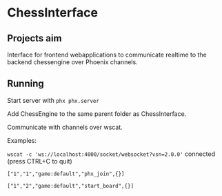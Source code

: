# ChessInterface

## Projects aim

Interface for frontend webapplications to communicate realtime to the backend chessengine over Phoenix channels.

## Running

Start server with `phx phx.server`

Add ChessEngine to the same parent folder as ChessInterface.

Communicate with channels over wscat.

Examples:

`wscat -c 'ws://localhost:4000/socket/websocket?vsn=2.0.0'`
connected (press CTRL+C to quit)

`["1","1","game:default","phx_join",{}]`

`["1","2","game:default","start_board",{}]`